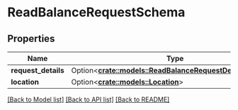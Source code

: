# ReadBalanceRequestSchema

## Properties

Name | Type | Description | Notes
------------ | ------------- | ------------- | -------------
**request_details** | Option<[**crate::models::ReadBalanceRequestDetailsSchema**](ReadBalanceRequestDetailsSchema.md)> |  | [optional]
**location** | Option<[**crate::models::Location**](Location.md)> |  | [optional]

[[Back to Model list]](../README.md#documentation-for-models) [[Back to API list]](../README.md#documentation-for-api-endpoints) [[Back to README]](../README.md)


